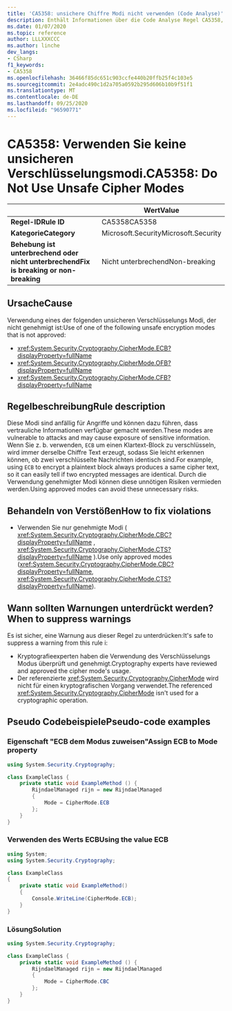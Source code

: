 ```yaml
---
title: 'CA5358: unsichere Chiffre Modi nicht verwenden (Code Analyse)'
description: Enthält Informationen über die Code Analyse Regel CA5358, einschließlich der Gründe, der Behebung von Verstößen und der Zeit, zu der Sie unterdrückt werden soll.
ms.date: 01/07/2020
ms.topic: reference
author: LLLXXXCCC
ms.author: linche
dev_langs:
- CSharp
f1_keywords:
- CA5358
ms.openlocfilehash: 36466f85dc651c903ccfe440b20ffb25f4c103e5
ms.sourcegitcommit: 2e4adc490c1d2a705a0592b295d606b10b9f51f1
ms.translationtype: MT
ms.contentlocale: de-DE
ms.lasthandoff: 09/25/2020
ms.locfileid: "96590771"
---
```

# <a name="ca5358-do-not-use-unsafe-cipher-modes"></a><span data-ttu-id="52ec7-103">CA5358: Verwenden Sie keine unsicheren Verschlüsselungsmodi.</span><span class="sxs-lookup"><span data-stu-id="52ec7-103">CA5358: Do Not Use Unsafe Cipher Modes</span></span>

| | <span data-ttu-id="52ec7-104">Wert</span><span class="sxs-lookup"><span data-stu-id="52ec7-104">Value</span></span> |
|-|-|
| <span data-ttu-id="52ec7-105">**Regel-ID**</span><span class="sxs-lookup"><span data-stu-id="52ec7-105">**Rule ID**</span></span> |<span data-ttu-id="52ec7-106">CA5358</span><span class="sxs-lookup"><span data-stu-id="52ec7-106">CA5358</span></span>|
| <span data-ttu-id="52ec7-107">**Kategorie**</span><span class="sxs-lookup"><span data-stu-id="52ec7-107">**Category**</span></span> |<span data-ttu-id="52ec7-108">Microsoft.Security</span><span class="sxs-lookup"><span data-stu-id="52ec7-108">Microsoft.Security</span></span>|
| <span data-ttu-id="52ec7-109">**Behebung ist unterbrechend oder nicht unterbrechend**</span><span class="sxs-lookup"><span data-stu-id="52ec7-109">**Fix is breaking or non-breaking**</span></span> |<span data-ttu-id="52ec7-110">Nicht unterbrechend</span><span class="sxs-lookup"><span data-stu-id="52ec7-110">Non-breaking</span></span>|

## <a name="cause"></a><span data-ttu-id="52ec7-111">Ursache</span><span class="sxs-lookup"><span data-stu-id="52ec7-111">Cause</span></span>

<span data-ttu-id="52ec7-112">Verwendung eines der folgenden unsicheren Verschlüsselungs Modi, der nicht genehmigt ist:</span><span class="sxs-lookup"><span data-stu-id="52ec7-112">Use of one of the following unsafe encryption modes that is not approved:</span></span>

- <xref:System.Security.Cryptography.CipherMode.ECB?displayProperty=fullName>
- <xref:System.Security.Cryptography.CipherMode.OFB?displayProperty=fullName>
- <xref:System.Security.Cryptography.CipherMode.CFB?displayProperty=fullName>

## <a name="rule-description"></a><span data-ttu-id="52ec7-113">Regelbeschreibung</span><span class="sxs-lookup"><span data-stu-id="52ec7-113">Rule description</span></span>

<span data-ttu-id="52ec7-114">Diese Modi sind anfällig für Angriffe und können dazu führen, dass vertrauliche Informationen verfügbar gemacht werden.</span><span class="sxs-lookup"><span data-stu-id="52ec7-114">These modes are vulnerable to attacks and may cause exposure of sensitive information.</span></span> <span data-ttu-id="52ec7-115">Wenn Sie z. b. verwenden, `ECB` um einen Klartext-Block zu verschlüsseln, wird immer derselbe Chiffre Text erzeugt, sodass Sie leicht erkennen können, ob zwei verschlüsselte Nachrichten identisch sind.</span><span class="sxs-lookup"><span data-stu-id="52ec7-115">For example, using `ECB` to encrypt a plaintext block always produces a same cipher text, so it can easily tell if two encrypted messages are identical.</span></span> <span data-ttu-id="52ec7-116">Durch die Verwendung genehmigter Modi können diese unnötigen Risiken vermieden werden.</span><span class="sxs-lookup"><span data-stu-id="52ec7-116">Using approved modes can avoid these unnecessary risks.</span></span>

## <a name="how-to-fix-violations"></a><span data-ttu-id="52ec7-117">Behandeln von Verstößen</span><span class="sxs-lookup"><span data-stu-id="52ec7-117">How to fix violations</span></span>

- <span data-ttu-id="52ec7-118">Verwenden Sie nur genehmigte Modi ( <xref:System.Security.Cryptography.CipherMode.CBC?displayProperty=fullName> , <xref:System.Security.Cryptography.CipherMode.CTS?displayProperty=fullName> ).</span><span class="sxs-lookup"><span data-stu-id="52ec7-118">Use only approved modes (<xref:System.Security.Cryptography.CipherMode.CBC?displayProperty=fullName>, <xref:System.Security.Cryptography.CipherMode.CTS?displayProperty=fullName>).</span></span>

## <a name="when-to-suppress-warnings"></a><span data-ttu-id="52ec7-119">Wann sollten Warnungen unterdrückt werden?</span><span class="sxs-lookup"><span data-stu-id="52ec7-119">When to suppress warnings</span></span>

<span data-ttu-id="52ec7-120">Es ist sicher, eine Warnung aus dieser Regel zu unterdrücken:</span><span class="sxs-lookup"><span data-stu-id="52ec7-120">It's safe to suppress a warning from this rule i:</span></span>

- <span data-ttu-id="52ec7-121">Kryptografieexperten haben die Verwendung des Verschlüsselungs Modus überprüft und genehmigt.</span><span class="sxs-lookup"><span data-stu-id="52ec7-121">Cryptography experts have reviewed and approved the cipher mode's usage.</span></span>
- <span data-ttu-id="52ec7-122">Der referenzierte <xref:System.Security.Cryptography.CipherMode> wird nicht für einen kryptografischen Vorgang verwendet.</span><span class="sxs-lookup"><span data-stu-id="52ec7-122">The referenced <xref:System.Security.Cryptography.CipherMode> isn't used for a cryptographic operation.</span></span>

## <a name="pseudo-code-examples"></a><span data-ttu-id="52ec7-123">Pseudo Codebeispiele</span><span class="sxs-lookup"><span data-stu-id="52ec7-123">Pseudo-code examples</span></span>

### <a name="assign-ecb-to-mode-property"></a><span data-ttu-id="52ec7-124">Eigenschaft "ECB dem Modus zuweisen"</span><span class="sxs-lookup"><span data-stu-id="52ec7-124">Assign ECB to Mode property</span></span>

```csharp
using System.Security.Cryptography;

class ExampleClass {
    private static void ExampleMethod () {
        RijndaelManaged rijn = new RijndaelManaged
        {
            Mode = CipherMode.ECB
        };
    }
}
```

### <a name="using-the-value-ecb"></a><span data-ttu-id="52ec7-125">Verwenden des Werts ECB</span><span class="sxs-lookup"><span data-stu-id="52ec7-125">Using the value ECB</span></span>

```csharp
using System;
using System.Security.Cryptography;

class ExampleClass
{
    private static void ExampleMethod()
    {
        Console.WriteLine(CipherMode.ECB);
    }
}
```

### <a name="solution"></a><span data-ttu-id="52ec7-126">Lösung</span><span class="sxs-lookup"><span data-stu-id="52ec7-126">Solution</span></span>

```csharp
using System.Security.Cryptography;

class ExampleClass {
    private static void ExampleMethod () {
        RijndaelManaged rijn = new RijndaelManaged
        {
            Mode = CipherMode.CBC
        };
    }
}
```
